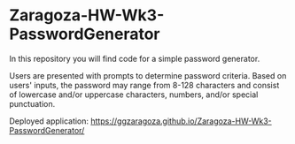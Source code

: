 # Zaragoza-HW-Wk3-PasswordGenerator

In this repository you will find code for a simple password generator.

Users are presented with prompts to determine password criteria. Based on users' inputs, the password may range from 8-128 characters and consist of lowercase and/or uppercase characters, numbers, and/or special punctuation.

Deployed application: <a href="https://ggzaragoza.github.io/Zaragoza-HW-Wk3-PasswordGenerator/">https://ggzaragoza.github.io/Zaragoza-HW-Wk3-PasswordGenerator/</a>
